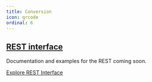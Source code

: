 ```yaml
---
title: Conversion
icon: qrcode
ordinal: 6
---
```


## [REST interface](https://rest.bitcoin.com)

Documentation and examples for the REST coming soon.

[Explore REST Interface](https://rest.bitcoin.com)
